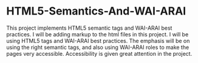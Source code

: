 # HTML5-Semantics-And-WAI-ARAI
This project implements HTML5 semantic tags and WAI-ARAI best practices.
I will be adding markup to the html files in this project.
I will be using HTML5 tags and WAI-ARAI best practices.
The emphasis will be on using the right semantic tags, and also using WAI-ARAI roles to make
the pages very accessible.
Accessibility is given great attention in the project.
